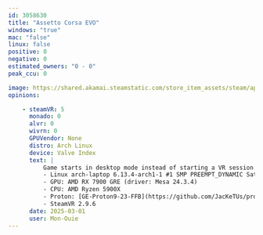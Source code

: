 ```yaml
---
id: 3058630
title: "Assetto Corsa EVO"
windows: "true"
mac: "false"
linux: false
positive: 0
negative: 0
estimated_owners: "0 - 0"
peak_ccu: 0

image: https://shared.akamai.steamstatic.com/store_item_assets/steam/apps/3058630/header.jpg?t=1721725925
opinions:

    - steamVR: 5
      monado: 0
      alvr: 0
      wivrn: 0
      GPUVendor: None
      distro: Arch Linux
      device: Valve Index
      text: |
          Game starts in desktop mode instead of starting a VR session.
          - Linux arch-laptop 6.13.4-arch1-1 #1 SMP PREEMPT_DYNAMIC Sat, 22 Feb 2025 00:37:05 +0000 x86_64 GNU/Linux
          - GPU: AMD RX 7900 GRE (driver: Mesa 24.3.4)
          - CPU: AMD Ryzen 5900X
          - Proton: [GE-Proton9-23-FFB](https://github.com/JacKeTUs/proton-ge-custom/releases/tag/GE-Proton9-23-FFB)
          - SteamVR 2.9.6
      date: 2025-03-01
      user: Mon-Ouie
---
```


